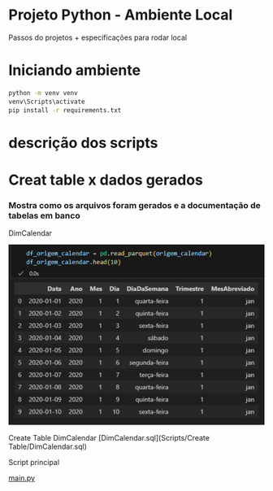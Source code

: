 #  Projeto Python - Ambiente Local

Passos do projetos + especificações para rodar local

# Iniciando ambiente 
```bash
python -m venv venv
venv\Scripts\activate
pip install -r requirements.txt

```
# descrição dos scripts




# Creat table x dados gerados
### Mostra como os arquivos foram gerados e a documentação de tabelas em banco 

DimCalendar

![alt text](Documentation/imagens/DimCalendar.png)

Create Table DimCalendar
[DimCalendar.sql](Scripts/Create Table/DimCalendar.sql)


Script principal

[main.py](Scripts/Prod/main.py)
